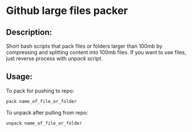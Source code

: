 # Github large files packer
## Description:<br>
Short bash scripts that pack files or folders larger than 100mb by compressing and splitting content into 100mb files.
If you want to use files, just reverse process with *unpack* script.
## Usage:
  To pack for pushing to repo:
```bash
pack name_of_file_or_folder
```
  
  To unpack after pulling from repo:
```bash
unpack name_of_file_or_folder
```
  
